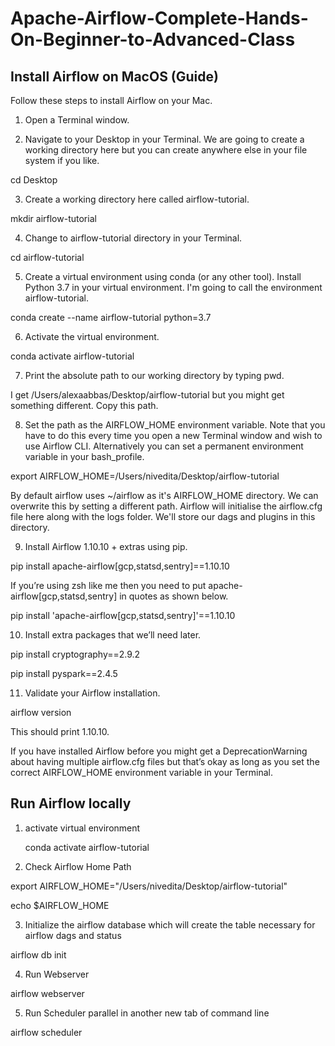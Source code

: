 # Apache-Airflow-Complete-Hands-On-Beginner-to-Advanced-Class

## Install Airflow on MacOS (Guide)
Follow these steps to install Airflow on your Mac.



1. Open a Terminal window.



2. Navigate to your Desktop in your Terminal. We are going to create a working directory here but you can create anywhere else in your file system if you like.

cd Desktop



3. Create a working directory here called airflow-tutorial.

mkdir airflow-tutorial



4. Change to airflow-tutorial directory in your Terminal.

cd airflow-tutorial



5. Create a virtual environment using conda (or any other tool). Install Python 3.7 in your virtual environment. I'm going to call the environment airflow-tutorial.

conda create --name airflow-tutorial python=3.7



6. Activate the virtual environment.

conda activate airflow-tutorial



7. Print the absolute path to our working directory by typing pwd.

I get /Users/alexaabbas/Desktop/airflow-tutorial but you might get something different. Copy this path.



8. Set the path as the AIRFLOW_HOME environment variable. Note that you have to do this every time you open a new Terminal window and wish to use Airflow CLI. Alternatively you can set a permanent environment variable in your bash_profile.

export AIRFLOW_HOME=/Users/nivedita/Desktop/airflow-tutorial

By default airflow uses ~/airflow as it's AIRFLOW_HOME directory. We can overwrite this by setting a different path. Airflow will initialise the airflow.cfg file here along with the logs folder. We'll store our dags and plugins in this directory.



9. Install Airflow 1.10.10 + extras using pip.

pip install apache-airflow[gcp,statsd,sentry]==1.10.10

If you’re using zsh like me then you need to put apache-airflow[gcp,statsd,sentry] in quotes as shown below.

pip install 'apache-airflow[gcp,statsd,sentry]'==1.10.10



10. Install extra packages that we’ll need later.

pip install cryptography==2.9.2

pip install pyspark==2.4.5



11. Validate your Airflow installation.

airflow version

This should print 1.10.10.

If you have installed Airflow before you might get a DeprecationWarning about having multiple airflow.cfg files but that’s okay as long as you set the correct AIRFLOW_HOME environment variable in your Terminal.


## Run Airflow locally

1. activate virtual environment
   
   conda activate airflow-tutorial


2. Check Airflow Home Path

export AIRFLOW_HOME="/Users/nivedita/Desktop/airflow-tutorial"

echo $AIRFLOW_HOME


3. Initialize the airflow  database which will create the table necessary for airflow dags and status

airflow db init 


4. Run Webserver

airflow webserver


5. Run Scheduler parallel in another new tab of command line

airflow scheduler


